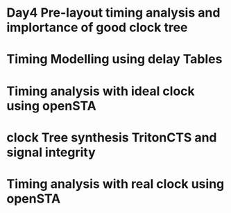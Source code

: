 # Day4 Pre-layout timing analysis and implortance of good clock tree

# Timing Modelling using delay Tables





# Timing analysis with ideal clock using openSTA


# clock Tree synthesis TritonCTS and signal integrity


# Timing analysis with real clock using openSTA
